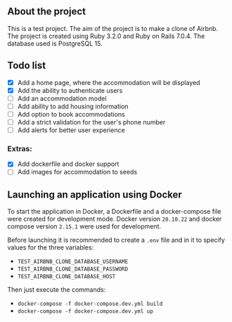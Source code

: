 ## About the project

This is a test project. The aim of the project is to make a clone of Airbnb. The project is created using Ruby 3.2.0 and Ruby on Rails 7.0.4. The database used is PostgreSQL 15.

## Todo list

- [x] Add a home page, where the accommodation will be displayed
- [x] Add the ability to authenticate users
- [ ] Add an accommodation model
- [ ] Add ability to add housing information
- [ ] Add option to book accommodations
- [ ] Add a strict validation for the user's phone number
- [ ] Add alerts for better user experience

### Extras:

- [x] Add dockerfile and docker support
- [ ] Add images for accommodation to seeds

## Launching an application using Docker

To start the application in Docker, a Dockerfile and a docker-compose file were created for development mode.
Docker version `20.10.22` and docker compose version `2.15.1` were used for development.

Before launching it is recommended to create a `.env` file and in it to specify values for the three variables:
- `TEST_AIRBNB_CLONE_DATABASE_USERNAME`
- `TEST_AIRBNB_CLONE_DATABASE_PASSWORD`
- `TEST_AIRBNB_CLONE_DATABASE_HOST`

Then just execute the commands:

- `docker-compose -f docker-compose.dev.yml build`
- `docker-compose -f docker-compose.dev.yml up`
